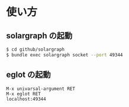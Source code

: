 # 使い方

## solargraph の起動

```sh
$ cd github/solargraph
$ bundle exec solargraph socket --port 49344
```

## eglot の起動

```
M-x univarsal-argument RET
M-x eglot RET
localhost:49344
```
